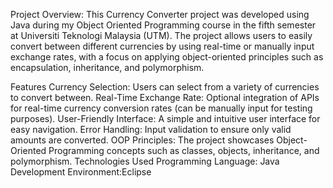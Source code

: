 Project Overview: 
This Currency Converter project was developed using Java during my Object Oriented Programming course in the fifth semester at Universiti Teknologi Malaysia (UTM). The project allows users to easily convert between different currencies by using real-time or manually input exchange rates, with a focus on applying object-oriented principles such as encapsulation, inheritance, and polymorphism.

Features
Currency Selection: Users can select from a variety of currencies to convert between.
Real-Time Exchange Rate: Optional integration of APIs for real-time currency conversion rates (can be manually input for testing purposes).
User-Friendly Interface: A simple and intuitive user interface for easy navigation.
Error Handling: Input validation to ensure only valid amounts are converted.
OOP Principles: The project showcases Object-Oriented Programming concepts such as classes, objects, inheritance, and polymorphism.
Technologies Used
Programming Language: Java
Development Environment:Eclipse 
